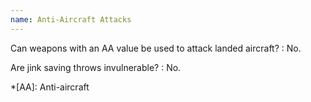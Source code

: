 ```yaml
---
name: Anti-Aircraft Attacks
---
```

Can weapons with an AA value be used to attack landed aircraft?
: No.

Are jink saving throws invulnerable?
: No.

*[AA]: Anti-aircraft